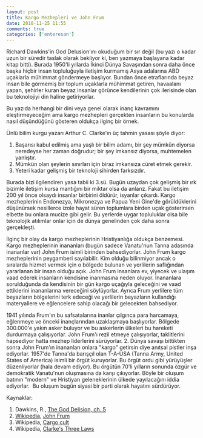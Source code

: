 ```yaml
---
layout: post
title: Kargo Mezhepleri ve John Frum
date: 2010-11-25 11:55
comments: true
categories: ['enteresan']
---
```

<img class="left" src="http://onurbaykal.com/uploads/2010/11/JohnFrumCross.jpg" alt=""/>Richard Dawkins'in God Delusion'ını okuduğum bir sır değil (bu yazı o kadar uzun bir süredir taslak olarak bekliyor ki, ben yazmaya başlayana kadar kitap bitti). Burada 1950'li yıllarda İkinci Dünya Savaşından sonra daha önce başka hiçbir insan topluluğuyla iletişim kurmamış Asya adalarına ABD uçaklarla mühimmat göndermeye başlıyor. Bundan önce etraflarında beyaz insan bile görmemiş bir toplum uçaklarla mühimmat getiren, havaalanı yapan, şehirler kuran beyaz insanlar görünce kendilerinin çok ilerisinde olan bu teknolojiyi din haline getiriyorlar.

Bu yazıda herhangi bir dini veya genel olarak inanç kavramını eleştirmeyeceğim ama kargo mezhepleri gerçekten insanların bu konularda nasıl düşündüğünü gösteren oldukça ilginç bir örnek.

Ünlü bilim kurgu yazarı Arthur C. Clarke'ın üç tahmin yasası şöyle diyor:
<ol>
	<li>Başarısı kabul edilmiş ama yaşlı bir bilim adamı, bir şey mümkün diyorsa neredeyse her zaman doğrudur; bir şey imkansız diyorsa, muhtemelen yanlıştır.</li>
	<li>Mümkün olan şeylerin sınırları için biraz imkansıza cüret etmek gerekir.</li>
	<li>Yeteri kadar gelişmiş bir teknoloji sihirden farksızdır.</li>
</ol>

Burada bizi ilgilendiren yasa tabii ki 3.sü. Bugün uzaydan çok gelişmiş bir ırk bizimle iletişim kursa mantığını bir miktar olsa da anlarız. Fakat bu iletişim 200 yıl önce olsaydı insanlar birbirini öldürür, isyanlar çıkardı. Kargo mezheplerinin Endonezya, Mikronezya ve Papua Yeni Gine'de görüldüklerini düşünürsek nesillerce izole hayat süren toplumlara birden uçak gösterirsen elbette bu onlara mucize gibi gelir. Bu yerlerde uygar topluluklar olsa bile teknolojik atılımlar onlar için de dünya genelinden çok daha sonra gerçekleşti.

İlginç bir olay da kargo mezheplerinin Hristiyanlığa oldukça benzemesi. Kargo mezheplerinin inananları (bugün sadece Vanatu'nun Tanna adasında inananlar var) John Frum isimli birinden bahsediyorlar. John Frum kargo mezheplerinin peygamberi sayılabilir. Kim olduğu bilinmiyor ancak o sıralarda hizmet vermek için o bölgede bulunan ve yerlilerin saflığından yararlanan bir insan olduğu açık. John Frum insanlara ev, yiyecek ve ulaşım vaad ederek insanların kendisine inanmasına neden oluyor. İnananlara sorulduğunda da kendisinin bir gün kargo uçağıyla geleceğini ve vaad ettiklerini inananlarına vereceğini söylüyorlar. Ayrıca Frum yerlilere tüm beyazların bölgelerini terk edeceği ve yerlilerin beyazların kullandığı materyallere ve eğlencelere sahip olacağı bir gelecekten bahsediyor.

1941 yılında Frum'ın bu safsatalarına inanlar çılgınca para harcamaya, eğlenmeye ve önceki inançlarından uzaklaşmaya başlıyorlar. Bölgede 300.000'e yakın asker buluyor ve bu askerlerin ülkeleri bu hareketi durdurmaya çalışıyorlar. John Frum'ı rezil etmeye çalışıyorlar, taklitlerini hapsediyor hatta mezhep liderlerini sürüyorlar. 2. Dünya savaşı bittikten sonra John Frum'ın inananları onlara "kargo" getirsin diye anıtsal pistler inşa ediyorlar. 1957'de Tanna'da barışçıl olan T-A-USA (Tanna Army, United States of America) isimli bir örgüt kuruyorlar. Bu örgüt ordu gibi yürüyüşler düzenliyorlar (hala devam ediyor). Bu örgütün 70'li yılların sonunda özgür ve demokratik Vanatu'nun oluşmasına da karşı çıkıyorlar. Böyle bir oluşum batının "modern" ve Hristiyan geleneklerinin ülkede yayılacağını iddia ediyorlar.  Bu oluşum bugün siyasi bir parti olarak hayatını sürdürüyor.

Kaynaklar:

1. Dawkins, R., <a href="http://www.andrsib.com/dawkins/cargo.htm">The God Delision, ch. 5</a>
2. <a href="http://en.wikipedia.org/wiki/Wikipedia">Wikipedia</a>, <a href="http://en.wikipedia.org/wiki/John_Frum">John Frum</a>
3. Wikipedia, <a href="http://en.wikipedia.org/wiki/Cargo_cult">Cargo cult</a>
4. Wikipedia, <a href="http://en.wikipedia.org/wiki/Clarke's_three_laws">Clarke's Three Laws</a>
